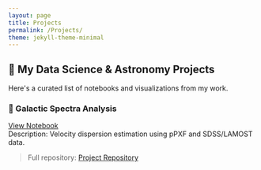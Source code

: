 ```yaml
---
layout: page
title: Projects
permalink: /Projects/
theme: jekyll-theme-minimal
---
```


## 📂 My Data Science & Astronomy Projects

Here's a curated list of notebooks and visualizations from my work.

### 🔬 Galactic Spectra Analysis
[View Notebook](./notebooks/test.md)  
Description: Velocity dispersion estimation using pPXF and SDSS/LAMOST data.

<!-- Add more projects here -->

> Full repository: [Project Repository](https://github.com/yourusername/yourrepo)
